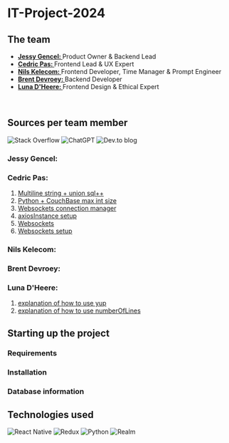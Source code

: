 # IT-Project-2024
<h2>The team </h2>
<ul>
  <li><b><a href="https://github.com/Jessy-Gencel">Jessy Gencel: </a></b>Product Owner & Backend Lead </li>
  <li><b><a href="https://github.com/TomeIDK">Cedric Pas: </a></b>Frontend Lead & UX Expert</li>
  <li><b><a href="https://github.com/nilskele">Nils Kelecom: </a></b>Frontend Developer, Time Manager &  Prompt Engineer</li>
  <li><b><a href="https://github.com/Brent-Devroey">Brent Devroey: </a></b>Backend Developer</li>
  <li><b><a href="https://github.com/LunaDHeere05">Luna D'Heere: </a></b>Frontend Design & Ethical Expert</li>
</ul>
<br>
<h2>Sources per team member </h2>

![Stack Overflow](https://img.shields.io/badge/-Stackoverflow-FE7A16?style=for-the-badge&logo=stack-overflow&logoColor=white)
![ChatGPT](https://img.shields.io/badge/chatGPT-74aa9c?style=for-the-badge&logo=openai&logoColor=white)
![Dev.to blog](https://img.shields.io/badge/dev.to-0A0A0A?style=for-the-badge&logo=dev.to&logoColor=white)

<h3>Jessy Gencel:</h3>
<ol>
</ol>

<h3>Cedric Pas:</h3>
<ol>
  <li><a href="https://chatgpt.com/share/677cf702-2024-800b-bd4b-6c104b24cd0f">Multiline string + union sql++</a></li>
  <li><a href="https://chatgpt.com/share/677cf763-0070-800b-9065-05b5dc138549">Python + CouchBase max int size</a></li>
  <li><a href="https://chatgpt.com/share/677cf7b7-a5b4-800b-bb4f-cdc195eedafe">Websockets connection manager</a></li>
  <li><a href="https://chatgpt.com/share/677cf7e4-3c44-800b-b0a3-a5d7669ea33b">axiosInstance setup</a></li>
  <li><a href="https://websockets.readthedocs.io/en/stable/">Websockets</a></li>
  <li><a href="https://chatgpt.com/share/677cf810-6ab4-800b-a446-e3eba566f3d0">Websockets setup</a></li>
</ol>

<h3>Nils Kelecom:</h3>
<ol>
</ol>

<h3>Brent Devroey:</h3>
<ol>
</ol>

<h3>Luna D'Heere:</h3>
<ol>
  <li><a href="https://medium.com/scaleuptech/input-form-validations-with-yup-in-react-native-14164c633b05">explanation of how to use yup</a></li>
  <li><a href="[https://medium.com/scaleuptech/input-form-validations-with-yup-in-react-native-14164c633b05](https://stackoverflow.com/questions/30594080/how-to-have-ellipsis-effect-on-text)">explanation of how to use numberOfLines</a></li>
</ol>

<h2>Starting up the project</h2>
<h3>Requirements</h3>
<h3>Installation</h3>
<h3>Database information</h3>

<h2>Technologies used</h2>

![React Native](https://img.shields.io/badge/react_native-%2320232a.svg?style=for-the-badge&logo=react&logoColor=%2361DAFB)
![Redux](https://img.shields.io/badge/redux-%23593d88.svg?style=for-the-badge&logo=redux&logoColor=white)
![Python](https://img.shields.io/badge/python-3670A0?style=for-the-badge&logo=python&logoColor=ffdd54)
![Realm](https://img.shields.io/badge/Realm-39477F?style=for-the-badge&logo=realm&logoColor=white)
